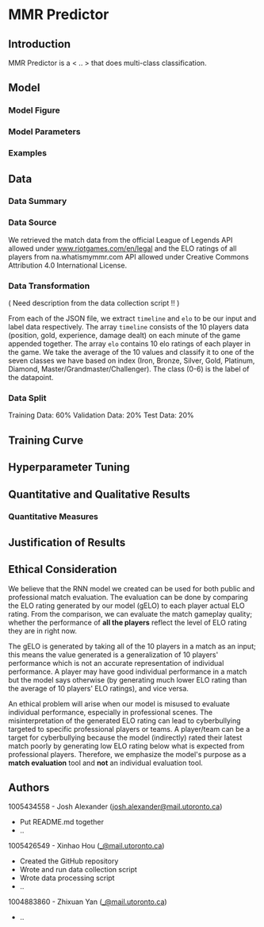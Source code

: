 # MMR Predictor

## Introduction
<!-- What deep learning model are you building? We are looking for a clear and concise description that uses standard deep learning terminology. Clearly describe the type of task that you are solving, and what your input/outputs are. -->

MMR Predictor is a < .. > that does multi-class classification.

## Model

### Model Figure
<!-- A figure/diagram of the model architecture that demonstrates understanding of the steps involved in computing the forward pass. We are looking to see if you understand the steps involved in the model computation (i.e. are you treating the model as a black box or do you understand what it’s doing?) -->

### Model Parameters
<!-- Count the number of parameters in the model, and a description of where the parameters come from. Again, we are looking to see if you understand what the model is doing, and what parameters are being tuned. -->

### Examples
<!-- Examples of how the model performs on two actual examples from the test set: one successful and one unsuccessful. -->

## Data

### Data Summary
<!-- Provide summary statistics of your data to help interpret your results, similar to in the proposal. Please review the feedback provided in the proposal for some guidance on what information is helpful for interpreting your model behaviour.-->

### Data Source
<!-- Describe the source of your data. -->
We retrieved the match data from the official League of Legends API allowed under www.riotgames.com/en/legal and the ELO ratings of all players from na.whatismymmr.com API allowed under Creative Commons Attribution 4.0 International License. 


### Data Transformation
<!-- Describe how you transformed the data, i.e. the steps you took to turn the data from what you downloaded, to something that a neural network can use as input. We are looking for a concise description that has just enough information for another person to replicate your process.-->

( Need description from the data collection script !! )

From each of the JSON file, we extract `timeline` and `elo` to be our input and label data respectively. The array `timeline` consists of the 10 players data (position, gold, experience, damage dealt) on each minute of the game appended together. The array `elo` contains 10 elo ratings of each player in the game. We take the average of the 10 values and classify it to one of the seven classes we have based on index (Iron, Bronze, Silver, Gold, Platinum, Diamond, Master/Grandmaster/Challenger). The class (0-6) is the label of the datapoint.


### Data Split
<!-- If appropriate to your project, describe how the train/validation/test set was split. Note that splitting strategy is not always straightforward, so we are looking to see a split that can be justified. -->
Training Data: 60%
Validation Data: 20%
Test Data:  20%
<!-- Missing justification -->

## Training Curve
<!--The training curve of your final model. We are looking for a curve that shows both training and validation performance (if applicable). Your training curve should look reasonable for the problem that you are solving.-->

## Hyperparameter Tuning
<!--A justification that your implemented method performed reasonably, given the difficulty of the problem—or a hypothesis for why it doesn’t. This is extremely important. We are looking for an interpretation of the result. You may want to refer to your data summary and hyperparameter choices to make your argument. -->

## Quantitative and Qualitative Results
<!-- Describe the quantitative and qualitative results. You may choose to use a table or figure to aid in your description. We are looking for both a clear presentation, and a result that makes sense given your data summary. (As an extreme example, you should not have a result that performs worse than a model that, say, predicts the most common class.)-->

### Quantitative Measures
<!-- A description and justification of the quantitative measure that you are using to evaluate your results. For some problems this will be straightforward. For others, please justify the measure that you chose. -->

## Justification of Results
<!-- A justification that your implemented method performed reasonably, given the difficulty of the problem—or a hypothesis for why it doesn’t. This is extremely important. We are looking for an interpretation of the result. You may want to refer to your data summary and hyperparameter choices to make your argument. -->

## Ethical Consideration
We believe that the RNN model we created can be used for both public and professional match evaluation. The evaluation can be done by comparing the ELO rating generated by our model (gELO) to each player actual ELO rating. From the comparison, we can evaluate the match gameplay quality; whether the performance of **all the players** reflect the level of ELO rating they are in right now.  

The gELO is generated by taking all of the 10 players in a match as an input; this means the value generated is a generalization of 10 players' performance which is not an accurate representation of individual performance. A player may have good individual performance in a match but the model says otherwise (by generating much lower ELO rating than the average of 10 players' ELO ratings), and vice versa.

An ethical problem will arise when our model is misused to evaluate individual performance, especially in professional scenes. The misinterpretation of the generated ELO rating can lead to cyberbullying targeted to specific professional players or teams. A player/team can be a target for cyberbullying because the model (indirectly) rated their latest match poorly by generating low ELO rating below what is expected from professional players. Therefore, we emphasize the model's purpose as a **match evaluation** tool and **not** an individual evaluation tool. 

## Authors

1005434558 - Josh Alexander (josh.alexander@mail.utoronto.ca)
- Put README.md together
- ..

1005426549 - Xinhao Hou (_@mail.utoronto.ca)
- Created the GitHub repository
- Wrote and run data collection script <!-- may be better if this replaced by the actual filename -->
- Wrote data processing script 
- ..

1004883860 - Zhixuan Yan (_@mail.utoronto.ca)
- ..
